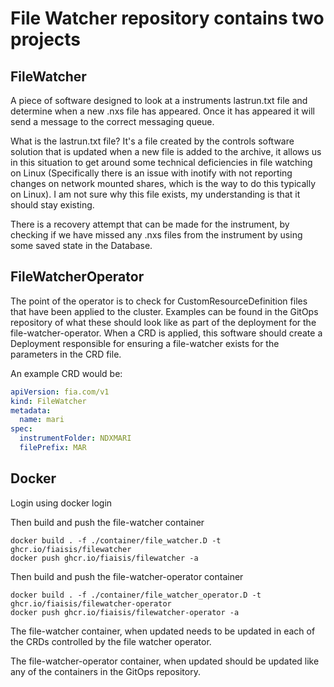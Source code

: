 # File Watcher repository contains two projects
## FileWatcher
A piece of software designed to look at a instruments lastrun.txt file and determine when a new .nxs file has appeared.
Once it has appeared it will send a message to the correct messaging queue.

What is the lastrun.txt file? It's a file created by the controls software solution that is updated when a new file is
added to the archive, it allows us in this situation to get around some technical deficiencies in file watching on 
Linux (Specifically there is an issue with inotify with not reporting changes on network mounted shares, which is the 
way to do this typically on Linux). I am not sure why this file exists, my understanding is that it should stay existing.

There is a recovery attempt that can be made for the instrument, by checking if we have missed any .nxs files from the
instrument by using some saved state in the Database.

## FileWatcherOperator
The point of the operator is to check for CustomResourceDefinition files that have been applied to the cluster. 
Examples can be found in the GitOps repository of what these should look like as part of the deployment for the
file-watcher-operator. When a CRD is applied, this software should create a Deployment responsible for ensuring a 
file-watcher exists for the parameters in the CRD file.

An example CRD would be:
```yaml
apiVersion: fia.com/v1
kind: FileWatcher
metadata:
  name: mari
spec:
  instrumentFolder: NDXMARI
  filePrefix: MAR
```

## Docker

Login using docker login

Then build and push the file-watcher container
```shell
docker build . -f ./container/file_watcher.D -t ghcr.io/fiaisis/filewatcher
docker push ghcr.io/fiaisis/filewatcher -a
```

Then build and push the file-watcher-operator container

```shell
docker build . -f ./container/file_watcher_operator.D -t ghcr.io/fiaisis/filewatcher-operator
docker push ghcr.io/fiaisis/filewatcher-operator -a
```

The file-watcher container, when updated needs to be updated in each of the CRDs controlled by the file watcher operator.

The file-watcher-operator container, when updated should be updated like any of the containers in the GitOps repository.

